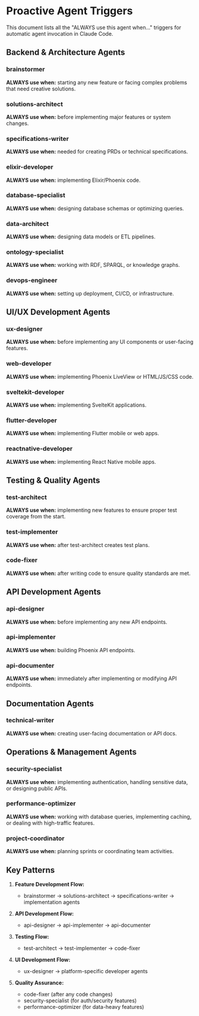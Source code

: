 # Proactive Agent Triggers

This document lists all the "ALWAYS use this agent when..." triggers for automatic agent invocation in Claude Code.

## Backend & Architecture Agents

### brainstormer
**ALWAYS use when:** starting any new feature or facing complex problems that need creative solutions.

### solutions-architect  
**ALWAYS use when:** before implementing major features or system changes.

### specifications-writer
**ALWAYS use when:** needed for creating PRDs or technical specifications.

### elixir-developer
**ALWAYS use when:** implementing Elixir/Phoenix code.

### database-specialist
**ALWAYS use when:** designing database schemas or optimizing queries.

### data-architect
**ALWAYS use when:** designing data models or ETL pipelines.

### ontology-specialist
**ALWAYS use when:** working with RDF, SPARQL, or knowledge graphs.

### devops-engineer
**ALWAYS use when:** setting up deployment, CI/CD, or infrastructure.

## UI/UX Development Agents

### ux-designer
**ALWAYS use when:** before implementing any UI components or user-facing features.

### web-developer
**ALWAYS use when:** implementing Phoenix LiveView or HTML/JS/CSS code.

### sveltekit-developer
**ALWAYS use when:** implementing SvelteKit applications.

### flutter-developer
**ALWAYS use when:** implementing Flutter mobile or web apps.

### reactnative-developer
**ALWAYS use when:** implementing React Native mobile apps.

## Testing & Quality Agents

### test-architect
**ALWAYS use when:** implementing new features to ensure proper test coverage from the start.

### test-implementer
**ALWAYS use when:** after test-architect creates test plans.

### code-fixer
**ALWAYS use when:** after writing code to ensure quality standards are met.

## API Development Agents

### api-designer
**ALWAYS use when:** before implementing any new API endpoints.

### api-implementer
**ALWAYS use when:** building Phoenix API endpoints.

### api-documenter
**ALWAYS use when:** immediately after implementing or modifying API endpoints.

## Documentation Agents

### technical-writer
**ALWAYS use when:** creating user-facing documentation or API docs.

## Operations & Management Agents

### security-specialist
**ALWAYS use when:** implementing authentication, handling sensitive data, or designing public APIs.

### performance-optimizer
**ALWAYS use when:** working with database queries, implementing caching, or dealing with high-traffic features.

### project-coordinator
**ALWAYS use when:** planning sprints or coordinating team activities.

## Key Patterns

1. **Feature Development Flow:**
   - brainstormer → solutions-architect → specifications-writer → implementation agents

2. **API Development Flow:**
   - api-designer → api-implementer → api-documenter

3. **Testing Flow:**
   - test-architect → test-implementer → code-fixer

4. **UI Development Flow:**
   - ux-designer → platform-specific developer agents

5. **Quality Assurance:**
   - code-fixer (after any code changes)
   - security-specialist (for auth/security features)
   - performance-optimizer (for data-heavy features)